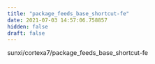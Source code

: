 ```yaml
---
title: "package_feeds_base_shortcut-fe"
date: 2021-07-03 14:57:06.758857
hidden: false
draft: false
---
```


sunxi/cortexa7/package_feeds_base_shortcut-fe

